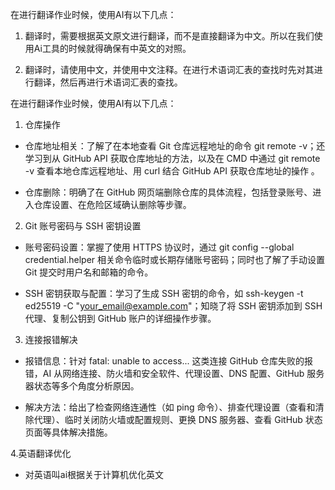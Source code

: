 <!-- 杨常佑 翻译作业 -->
在进行翻译作业时候，使用AI有以下几点：

1. 翻译时，需要根据英文原文进行翻译，而不是直接翻译为中文。所以在我们使用Ai工具的时候就得确保有中英文的对照。

2. 翻译时，请使用中文，并使用中文注释。在进行术语词汇表的查找时先对其进行翻译，然后再进行术语词汇表的查找。
<!-- 杨常佑 翻译作业 -->



<!-- 全俊召 翻译作业 -->
在进行翻译作业时候，使用AI有以下几点：

1. 仓库操作

- 仓库地址相关：了解了在本地查看 Git 仓库远程地址的命令 git remote -v；还学习到从 GitHub API 获取仓库地址的方法，以及在 CMD 中通过 git remote -v 查看本地仓库远程地址、用 curl 结合 GitHub API 获取仓库地址的操作 。

- 仓库删除：明确了在 GitHub 网页端删除仓库的具体流程，包括登录账号、进入仓库设置、在危险区域确认删除等步骤。

2. Git 账号密码与 SSH 密钥设置

- 账号密码设置：掌握了使用 HTTPS 协议时，通过 git config --global credential.helper 相关命令临时或长期存储账号密码；同时也了解了手动设置 Git 提交时用户名和邮箱的命令。

- SSH 密钥获取与配置：学习了生成 SSH 密钥的命令，如 ssh-keygen -t ed25519 -C "your_email@example.com"；知晓了将 SSH 密钥添加到 SSH 代理、复制公钥到 GitHub 账户的详细操作步骤。

3. 连接报错解决

- 报错信息：针对 fatal: unable to access... 这类连接 GitHub 仓库失败的报错，AI 从网络连接、防火墙和安全软件、代理设置、DNS 配置、GitHub 服务器状态等多个角度分析原因。

- 解决方法：给出了检查网络连通性（如 ping 命令）、排查代理设置（查看和清除代理）、临时关闭防火墙或配置规则、更换 DNS 服务器、查看 GitHub 状态页面等具体解决措施。

4.英语翻译优化
- 对英语叫ai根据关于计算机优化英文
<!-- 全俊召 翻译作业 -->